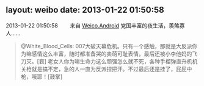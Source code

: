 layout: weibo
date: 2013-01-22 01:50:58
---
2013-01-22 01:50:58  &nbsp;&nbsp;&nbsp;&nbsp;&nbsp;&nbsp; 来自 <a href="http://app.weibo.com/t/feed/l4RWD" rel="nofollow">Weico.Android</a>
党国丰富的夜生活，羡煞寡人……
>  @White_Blood_Cells: 007大破天幕危机。只有一个感触，那就是大反派你为嘛感情这么丰富，随时都准备哭的卖萌可耻表情，最后还被小李他妈的飞刀灭。[衰]  老女人你为嘛生命力这么顽强怎么就不死，各种手榴弹直升机机关枪就是搞不定，急的人一直为反派捏把汗。不过最后还是挂了，屁屁中枪，哦耶！[鼓掌] ​​​
